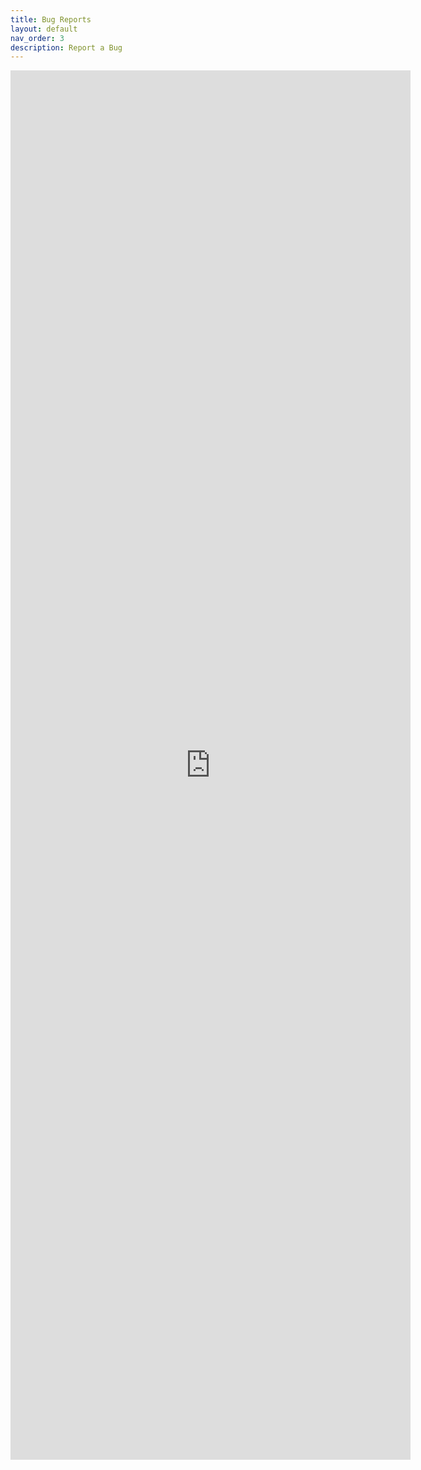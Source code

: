 ```yaml
---
title: Bug Reports
layout: default
nav_order: 3
description: Report a Bug
---
```




<iframe src="https://docs.google.com/forms/d/e/1FAIpQLSdExEFLJdB7XgcnJtao08lHSdUVaz-2AkNqPtKTUuaawryAgQ/viewform?embedded=true" width="640" height="2223" frameborder="0" marginheight="0" marginwidth="0">Loading…</iframe>